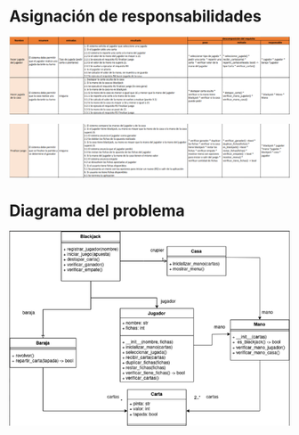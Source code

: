 # Asignación de responsabilidades
![img.png](img.png)

![img_1.png](img_1.png)

# Diagrama del problema
![img_2.png](img_2.png)